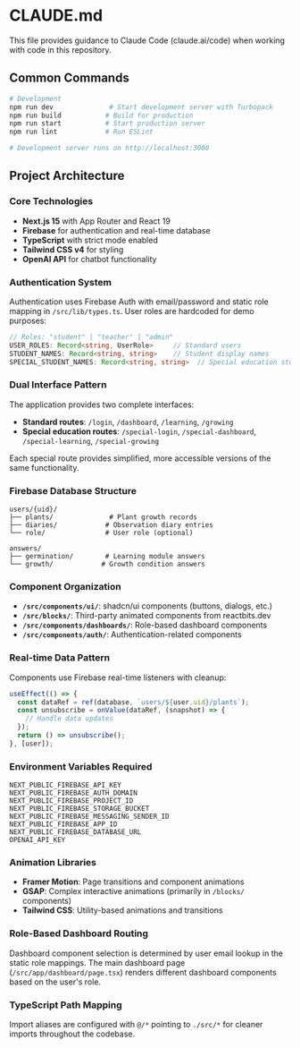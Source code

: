 # CLAUDE.md

This file provides guidance to Claude Code (claude.ai/code) when working with code in this repository.

## Common Commands

```bash
# Development
npm run dev              # Start development server with Turbopack
npm run build           # Build for production
npm run start           # Start production server
npm run lint            # Run ESLint

# Development server runs on http://localhost:3000
```

## Project Architecture

### Core Technologies
- **Next.js 15** with App Router and React 19
- **Firebase** for authentication and real-time database
- **TypeScript** with strict mode enabled
- **Tailwind CSS v4** for styling
- **OpenAI API** for chatbot functionality

### Authentication System
Authentication uses Firebase Auth with email/password and static role mapping in `/src/lib/types.ts`. User roles are hardcoded for demo purposes:

```typescript
// Roles: "student" | "teacher" | "admin"
USER_ROLES: Record<string, UserRole>     // Standard users
STUDENT_NAMES: Record<string, string>    // Student display names
SPECIAL_STUDENT_NAMES: Record<string, string>  // Special education students
```

### Dual Interface Pattern
The application provides two complete interfaces:
- **Standard routes**: `/login`, `/dashboard`, `/learning`, `/growing`
- **Special education routes**: `/special-login`, `/special-dashboard`, `/special-learning`, `/special-growing`

Each special route provides simplified, more accessible versions of the same functionality.

### Firebase Database Structure
```
users/{uid}/
├── plants/              # Plant growth records
├── diaries/            # Observation diary entries
└── role/               # User role (optional)

answers/
├── germination/        # Learning module answers
└── growth/            # Growth condition answers
```

### Component Organization
- **`/src/components/ui/`**: shadcn/ui components (buttons, dialogs, etc.)
- **`/src/blocks/`**: Third-party animated components from reactbits.dev
- **`/src/components/dashboards/`**: Role-based dashboard components
- **`/src/components/auth/`**: Authentication-related components

### Real-time Data Pattern
Components use Firebase real-time listeners with cleanup:

```typescript
useEffect(() => {
  const dataRef = ref(database, `users/${user.uid}/plants`);
  const unsubscribe = onValue(dataRef, (snapshot) => {
    // Handle data updates
  });
  return () => unsubscribe();
}, [user]);
```

### Environment Variables Required
```
NEXT_PUBLIC_FIREBASE_API_KEY
NEXT_PUBLIC_FIREBASE_AUTH_DOMAIN
NEXT_PUBLIC_FIREBASE_PROJECT_ID
NEXT_PUBLIC_FIREBASE_STORAGE_BUCKET
NEXT_PUBLIC_FIREBASE_MESSAGING_SENDER_ID
NEXT_PUBLIC_FIREBASE_APP_ID
NEXT_PUBLIC_FIREBASE_DATABASE_URL
OPENAI_API_KEY
```

### Animation Libraries
- **Framer Motion**: Page transitions and component animations
- **GSAP**: Complex interactive animations (primarily in `/blocks/` components)
- **Tailwind CSS**: Utility-based animations and transitions

### Role-Based Dashboard Routing
Dashboard component selection is determined by user email lookup in the static role mappings. The main dashboard page (`/src/app/dashboard/page.tsx`) renders different dashboard components based on the user's role.

### TypeScript Path Mapping
Import aliases are configured with `@/*` pointing to `./src/*` for cleaner imports throughout the codebase.